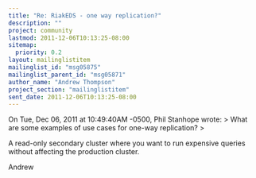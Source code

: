 ```yaml
---
title: "Re: RiakEDS - one way replication?"
description: ""
project: community
lastmod: 2011-12-06T10:13:25-08:00
sitemap:
  priority: 0.2
layout: mailinglistitem
mailinglist_id: "msg05875"
mailinglist_parent_id: "msg05871"
author_name: "Andrew Thompson"
project_section: "mailinglistitem"
sent_date: 2011-12-06T10:13:25-08:00
---
```



On Tue, Dec 06, 2011 at 10:49:40AM -0500, Phil Stanhope wrote:
&gt; What are some examples of use cases for one-way replication?
&gt;

A read-only secondary cluster where you want to run expensive queries
without affecting the production cluster.

Andrew

